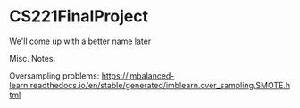 # CS221FinalProject
We'll come up with a better name later


Misc. Notes:

Oversampling problems: https://imbalanced-learn.readthedocs.io/en/stable/generated/imblearn.over_sampling.SMOTE.html
